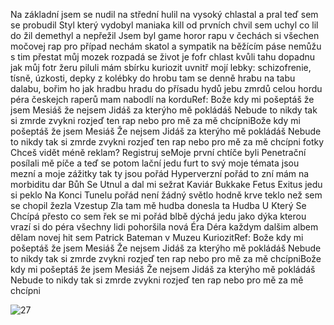 Na základní jsem se nudil na střední hulil na vysoký chlastal a pral teď sem se probudil
Styl který vydobyl maniaka kill od prvních chvil sem uchyl co lil do žil demethyl a nepřežil
Jsem byl game horor rapu v čechách si všechen močovej rap pro případ nechám
skatol a sympatik na běžícím páse nemůžu s tim přestat můj mozek rozpadá se
život je fofr chlast kvůli tahu dopadnu jak můj fotr žeru piluli
mám sbírku kuriozit uvnitř mojí lebky: schizofrenie, tísně, úzkosti, depky
z kolébky do hrobu tam se denně hrabu na tabu dalabu, bořim ho jak hradbu hradu
do přísadu hydů jebu zmrdů celou hordu péra českejch raperů mam nabodlí na korduRef:
Bože kdy mi pošeptáš že jsem Mesiáš
že nejsem Jidáš za kterýho mě pokládáš
Nebude to nikdy tak si zmrde zvykni rozjeď ten rap nebo pro mě za mě chcípniBože kdy mi pošeptáš že jsem Mesiáš
Že nejsem Jidáš za kterýho mě pokládáš
Nebude to nikdy tak si zmrde zvykni rozjeď ten rap nebo pro mě za mě chcípni
fotky
Chceš vidět méně reklam? Registruj seMoje první chtíče byli Penetrační posílali mě píče a teď se potom lační jedu furt to svý moje témata jsou mezní
a moje zážitky tak ty jsou pořád Hyperverzní pořád to zní mám na morbiditu dar Bůh Se Utnul a dal mi sežrat Kaviár
Bukkake Fetus Exitus jedu si peklo Na Konci Tunelu pořád není žádný světlo hodně krve teklo než sem se chopil žezla
Vzestup Zla tam mě hudba donesla ta Hudba U Který Se Chcípá přesto co sem řek se mi pořád blbě dýchá
jedu jako dýka kterou vrazí si do péra všechny lidi pohoršila nová Éra Déra
každym dalšim albem dělam novej hit sem Patrick Bateman v Muzeu KuriozitRef:
Bože kdy mi pošeptáš že jsem Mesiáš
Že nejsem Jidáš za kterýho mě pokládáš
Nebude to nikdy tak si zmrde zvykni rozjeď ten rap nebo pro mě za mě chcípniBože kdy mi pošeptáš že jsem Mesiáš
Že nejsem Jidáš za kterýho mě pokládáš
Nebude to nikdy tak si zmrde zvykni rozjeď ten rap nebo pro mě za mě chcípni

![27](https://user-images.githubusercontent.com/90242762/212367235-6faaf6ca-908d-4983-aaf4-c137caf8cac9.png)
